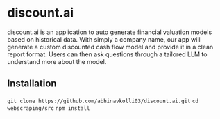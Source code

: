 ﻿# discount.ai

discount.ai is an application to auto generate financial valuation models based on historical data. With
simply a company name, our app will generate a custom discounted cash flow model and provide it in a
clean report format. Users can then ask questions through a tailored LLM to understand more about the
model.

## Installation

``git clone https://github.com/abhinavkolli03/discount.ai.git``
``cd webscraping/src``
``npm install``
